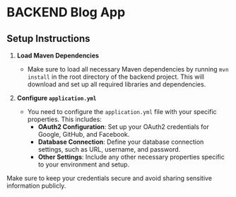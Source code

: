 # BACKEND Blog App

## Setup Instructions

1. **Load Maven Dependencies**
   - Make sure to load all necessary Maven dependencies by running `mvn install` in the root directory of the backend project. This will download and set up all required libraries and dependencies.

2. **Configure `application.yml`**
   - You need to configure the `application.yml` file with your specific properties. This includes:
     - **OAuth2 Configuration**: Set up your OAuth2 credentials for Google, GitHub, and Facebook.
     - **Database Connection**: Define your database connection settings, such as URL, username, and password.
     - **Other Settings**: Include any other necessary properties specific to your environment and setup.

Make sure to keep your credentials secure and avoid sharing sensitive information publicly.
